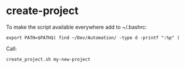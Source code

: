# create-project
To make the script available everywhere add to ~/.bashrc:

    export PATH=$PATH$( find ~/Dev/Automation/ -type d -printf ":%p" )

Call:

    create_project.sh my-new-project
